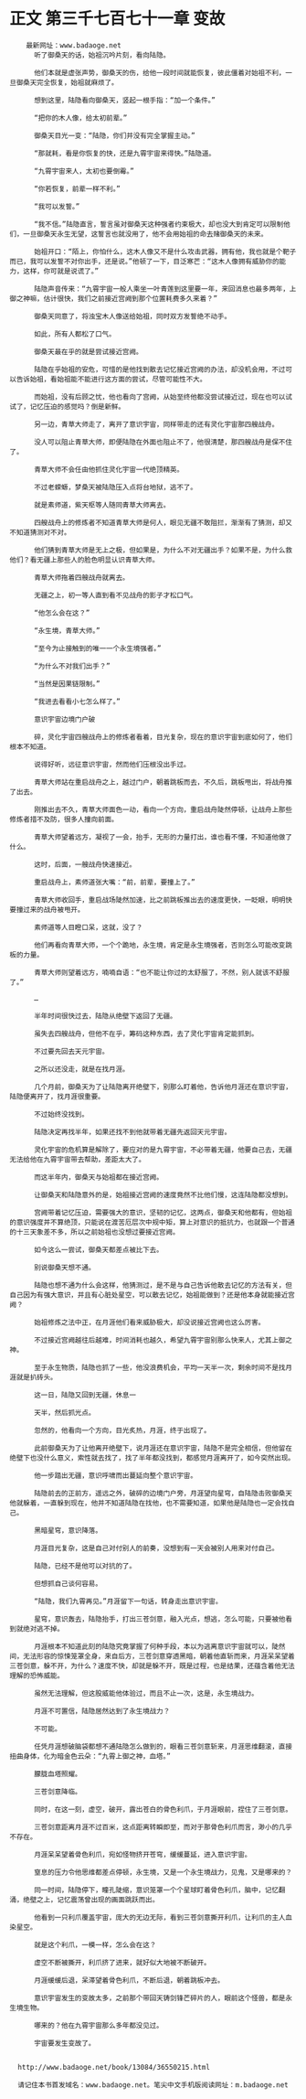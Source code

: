 # 正文 第三千七百七十一章 变故
        最新网址：www.badaoge.net
          听了御桑天的话，始祖沉吟片刻，看向陆隐。
      
          他们本就是虚张声势，御桑天的伤，给他一段时间就能恢复，彼此僵着对始祖不利，一旦御桑天完全恢复，始祖就麻烦了。
      
          想到这里，陆隐看向御桑天，竖起一根手指：“加一个条件。”
      
          “把你的木人像，给太初前辈。”
      
          御桑天目光一变：“陆隐，你们并没有完全掌握主动。”
      
          “那就耗，看是你恢复的快，还是九霄宇宙来得快。”陆隐道。
      
          “九霄宇宙来人，太初也要倒霉。”
      
          “你若恢复，前辈一样不利。”
      
          “我可以发誓。”
      
          “我不信。”陆隐直言，誓言虽对御桑天这种强者约束极大，却也没大到肯定可以限制他们，一旦御桑天永生无望，这誓言也就没用了，他不会用始祖的命去赌御桑天的未来。
      
          始祖开口：“陌上，你怕什么，这木人像又不是什么攻击武器，拥有他，我也就是个靶子而已，我可以发誓不对你出手，还是说。”他顿了一下，目泛寒芒：“这木人像拥有威胁你的能力，这样，你可就是说谎了。”
      
          陆隐声音传来：“九霄宇宙一般人乘坐一叶青莲到这里要一年，来回消息也最多两年，上御之神嘛，估计很快，我们之前接近宫阙到那个位置耗费多久来着？”
      
          御桑天同意了，将浊宝木人像送给始祖，同时双方发誓绝不动手。
      
          如此，所有人都松了口气。
      
          御桑天最在乎的就是尝试接近宫阙。
      
          陆隐在乎始祖的安危，可惜的是他找到散去记忆接近宫阙的办法，却没机会用，不过可以告诉始祖，看始祖能不能进行这方面的尝试，尽管可能性不大。
      
          而始祖，没有后顾之忧，他也看向了宫阙，从始至终他都没尝试接近过，现在也可以试试了，记忆压迫的感觉吗？倒是新鲜。
      
          另一边，青草大师走了，离开了意识宇宙，同样带走的还有灵化宇宙那四艘战舟。
      
          没人可以阻止青草大师，即便陆隐在外面也阻止不了，他很清楚，那四艘战舟是保不住了。
      
          青草大师不会任由他抓住灵化宇宙一代绝顶精英。
      
          不过老蝾螈，梦桑天被陆隐压入点将台地狱，逃不了。
      
          就是素师道，紫天枢等人随同青草大师离去。
      
          四艘战舟上的修炼者不知道青草大师是何人，眼见无疆不敢阻拦，渐渐有了猜测，却又不知道猜测对不对。
      
          他们猜到青草大师是无上之极，但如果是，为什么不对无疆出手？如果不是，为什么救他们？看无疆上那些人的脸色明显认识青草大师。
      
          青草大师拖着四艘战舟就离去。
      
          无疆之上，初一等人直到看不见战舟的影子才松口气。
      
          “他怎么会在这？”
      
          “永生境，青草大师。”
      
          “至今为止接触到的唯一一个永生境强者。”
      
          “为什么不对我们出手？”
      
          “当然是因果链限制。”
      
          “我进去看看小七怎么样了。”
      
          意识宇宙边境门户破
      
          碎，灵化宇宙四艘战舟上的修炼者看着，目光复杂，现在的意识宇宙到底如何了，他们根本不知道。
      
          说得好听，远征意识宇宙，然而他们压根没出手过。
      
          青草大师站在重启战舟之上，越过门户，朝着跳板而去，不久后，跳板甩出，将战舟推了出去。
      
          刚推出去不久，青草大师面色一动，看向一个方向，重启战舟陡然停顿，让战舟上那些修炼者措不及防，很多人撞向前面。
      
          青草大师望着远方，凝视了一会，抬手，无形的力量打出，谁也看不懂，不知道他做了什么。
      
          这时，后面，一艘战舟快速接近。
      
          重启战舟上，素师道张大嘴：“前，前辈，要撞上了。”
      
          青草大师收回手，重启战场陡然加速，比之前跳板推出去的速度更快，一眨眼，明明快要撞过来的战舟被甩开。
      
          素师道等人目瞪口呆，这就，没了？
      
          他们再看向青草大师，一个个跪地，永生境，肯定是永生境强者，否则怎么可能改变跳板的力量。
      
          青草大师则望着远方，喃喃自语：“也不能让你过的太舒服了，不然，别人就该不舒服了。”
      
          …
      
          半年时间很快过去，陆隐从绝壁下返回了无疆。
      
          虽失去四艘战舟，但他不在乎，筹码这种东西，去了灵化宇宙肯定能抓到。
      
          不过要先回去天元宇宙。
      
          之所以还没走，就是在找月涯。
      
          几个月前，御桑天为了让陆隐离开绝壁下，别那么盯着他，告诉他月涯还在意识宇宙，陆隐便离开了，找月涯很重要。
      
          不过始终没找到。
      
          陆隐决定再找半年，如果还找不到他就带着无疆先返回天元宇宙。
      
          灵化宇宙的危机算是解除了，要应对的是九霄宇宙，不必带着无疆，他要自己去，无疆无法给他在九霄宇宙带去帮助，差距太大了。
      
          而这半年内，御桑天与始祖都在接近宫阙。
      
          让御桑天和陆隐意外的是，始祖接近宫阙的速度竟然不比他们慢，这连陆隐都没想到。
      
          宫阙带着记忆压迫，需要强大的意识，坚韧的记忆，这两点，御桑天和他都有，但始祖的意识强度并不算绝顶，只能说在渡苦厄层次中规中矩，算上对意识的抵抗力，也就跟一个普通的十三天象差不多，所以之前始祖也没想过要接近宫阙。
      
          如今这么一尝试，御桑天都差点被比下去。
      
          别说御桑天想不通。
      
          陆隐也想不通为什么会这样，他猜测过，是不是与自己告诉他散去记忆的方法有关，但自己因为有强大意识，并且有心脏处星空，可以散去记忆，始祖能做到？还是他本身就能接近宫阙？
      
          始祖修炼之法中正，在月涯他们看来威胁极大，却没说接近宫阙也这么厉害。
      
          不过接近宫阙越往后越难，时间消耗也越久，希望九霄宇宙别那么快来人，尤其上御之神。
      
          至于永生物质，陆隐也抓了一些，他没浪费机会，平均一天半一次，剩余时间不是找月涯就是扒砖头。
      
          这一日，陆隐又回到无疆，休息一
      
          天半，然后抓光点。
      
          忽然的，他看向一个方向，目光炙热，月涯，终于出现了。
      
          此前御桑天为了让他离开绝壁下，说月涯还在意识宇宙，陆隐不是完全相信，但他留在绝壁下也没什么意义，索性就去找了，找了半年都没找到，都感觉月涯离开了，如今突然出现。
      
          他一步踏出无疆，意识呼啸而出蔓延向整个意识宇宙。
      
          陆隐前去的正前方，遥远之外，破碎的边境门户旁，月涯望向星穹，自陆隐击败御桑天他就躲着，一直躲到现在，他并不知道陆隐在找他，也不需要知道，如果他是陆隐也一定会找自己。
      
          黑暗星穹，意识降落。
      
          月涯目光复杂，这是自己对付别人的前奏，没想到有一天会被别人用来对付自己。
      
          陆隐，已经不是他可以对抗的了。
      
          但想抓自己谈何容易。
      
          “陆隐，我们九霄再见。”月涯留下一句话，转身走出意识宇宙。
      
          星穹，意识轰去，陆隐抬手，打出三苍剑意，融入光点，想逃，怎么可能，只要被他看到就绝对逃不掉。
      
          月涯根本不知道此刻的陆隐究竟掌握了何种手段，本以为逃离意识宇宙就可以，陡然间，无法形容的惊悚笼罩全身，来自后方，三苍剑意穿透黑暗，朝着他直斩而来，月涯呆呆望着三苍剑意，躲不开，为什么？速度不快，却就是躲不开，既是过程，也是结果，还蕴含着他无法理解的恐怖威能。
      
          虽然无法理解，但这股威能他体验过，而且不止一次，这是，永生境战力。
      
          月涯不可置信，陆隐居然达到了永生境战力？
      
          不可能。
      
          任凭月涯想破脑袋都想不通陆隐怎么做到的，眼看三苍剑意斩来，月涯思维翻滚，直接扭曲身体，化为暗金色云朵：“九霄上御之神，血塔。”
      
          朦胧血塔照耀。
      
          三苍剑意降临。
      
          同时，在这一刻，虚空，破开，露出苍白的骨色利爪，于月涯眼前，捏住了三苍剑意。
      
          三苍剑意距离月涯不过百米，这点距离转瞬即至，而对于那骨色利爪而言，渺小的几乎不存在。
      
          月涯呆呆望着骨色利爪，宛如怪物挤开苍穹，缓缓蔓延，进入意识宇宙。
      
          窒息的压力令他思维都差点停顿，永生境，又是一个永生境战力，见鬼，又是哪来的？
      
          同一时间，陆隐停下，瞳孔陡缩，意识笼罩一个个星球盯着骨色利爪，脑中，记忆翻涌，绝壁之上，记忆震荡曾出现的画面跳跃而出。
      
          他看到一只利爪覆盖宇宙，庞大的无边无际，看到三苍剑意撕开利爪，让利爪的主人血染星空。
      
          就是这个利爪，一模一样，怎么会在这？
      
          虚空不断被撕开，利爪挤了进来，就好似大地被不断破开。
      
          月涯缓缓后退，呆滞望着骨色利爪，不断后退，朝着跳板冲去。
      
          意识宇宙发生的变故太多，之前那个带回天铸剑锋芒碎片的人，眼前这个怪兽，都是永生境生物。
      
          哪来的？他在九霄宇宙那么多年都没见过。
      
          宇宙要发生变故了。
      
      
      http://www.badaoge.net/book/13084/36550215.html
      
      请记住本书首发域名：www.badaoge.net。笔尖中文手机版阅读网址：m.badaoge.net